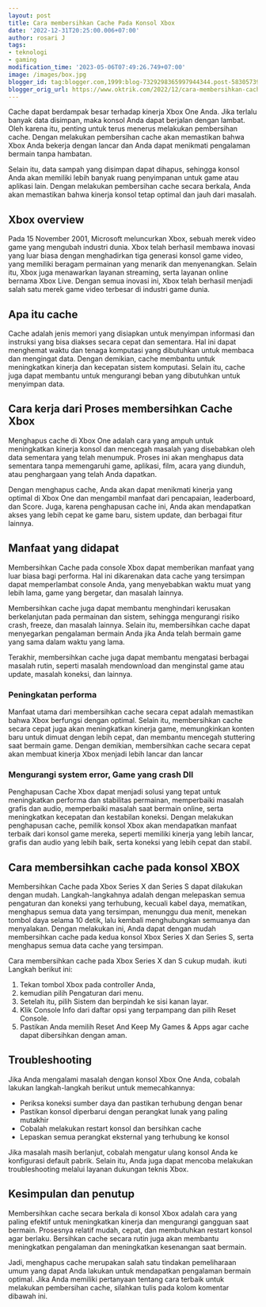 ```yaml
---
layout: post
title: Cara membersihkan Cache Pada Konsol Xbox
date: '2022-12-31T20:25:00.006+07:00'
author: rosari J
tags:
- teknologi
- gaming
modification_time: '2023-05-06T07:49:26.749+07:00'
image: /images/box.jpg
blogger_id: tag:blogger.com,1999:blog-7329298365997944344.post-5830573941939294202
blogger_orig_url: https://www.oktrik.com/2022/12/cara-membersihkan-cache-pada-konsol-xbox.html
---
```


Cache dapat berdampak besar terhadap kinerja Xbox One Anda. Jika terlalu banyak data disimpan, maka konsol Anda dapat berjalan dengan lambat. Oleh karena itu, penting untuk terus menerus melakukan pembersihan cache. Dengan melakukan pembersihan cache akan memastikan bahwa Xbox Anda bekerja dengan lancar dan Anda dapat menikmati pengalaman bermain tanpa hambatan.


Selain itu, data sampah yang disimpan dapat dihapus, sehingga konsol Anda akan memiliki lebih banyak ruang penyimpanan untuk game atau aplikasi lain. Dengan melakukan pembersihan cache secara berkala, Anda akan memastikan bahwa kinerja konsol tetap optimal dan jauh dari masalah.


Xbox overview
-------------

Pada 15 November 2001, Microsoft meluncurkan Xbox, sebuah merek video game yang mengubah industri dunia. Xbox telah berhasil membawa inovasi yang luar biasa dengan menghadirkan tiga generasi konsol game video, yang memiliki beragam permainan yang menarik dan menyenangkan. Selain itu, Xbox juga menawarkan layanan streaming, serta layanan online bernama Xbox Live. Dengan semua inovasi ini, Xbox telah berhasil menjadi salah satu merek game video terbesar di industri game dunia.


Apa itu cache
-------------


Cache adalah jenis memori yang disiapkan untuk menyimpan informasi dan instruksi yang bisa diakses secara cepat dan sementara. Hal ini dapat menghemat waktu dan tenaga komputasi yang dibutuhkan untuk membaca dan mengingat data. Dengan demikian, cache membantu untuk meningkatkan kinerja dan kecepatan sistem komputasi. Selain itu, cache juga dapat membantu untuk mengurangi beban yang dibutuhkan untuk menyimpan data.


Cara kerja dari Proses membersihkan Cache Xbox
----------------------------------------------


Menghapus cache di Xbox One adalah cara yang ampuh untuk meningkatkan kinerja konsol dan mencegah masalah yang disebabkan oleh data sementara yang telah menumpuk. Proses ini akan menghapus data sementara tanpa memengaruhi game, aplikasi, film, acara yang diunduh, atau penghargaan yang telah Anda dapatkan.


Dengan menghapus cache, Anda akan dapat menikmati kinerja yang optimal di Xbox One dan mengambil manfaat dari pencapaian, leaderboard, dan Score. Juga, karena penghapusan cache ini, Anda akan mendapatkan akses yang lebih cepat ke game baru, sistem update, dan berbagai fitur lainnya.


Manfaat yang didapat
--------------------


Membersihkan Cache pada console Xbox dapat memberikan manfaat yang luar biasa bagi performa. Hal ini dikarenakan data cache yang tersimpan dapat memperlambat console Anda, yang menyebabkan waktu muat yang lebih lama, game yang bergetar, dan masalah lainnya.


Membersihkan cache juga dapat membantu menghindari kerusakan berkelanjutan pada permainan dan sistem, sehingga mengurangi risiko crash, freeze, dan masalah lainnya. Selain itu, membersihkan cache dapat menyegarkan pengalaman bermain Anda jika Anda telah bermain game yang sama dalam waktu yang lama.


Terakhir, membersihkan cache juga dapat membantu mengatasi berbagai masalah rutin, seperti masalah mendownload dan menginstal game atau update, masalah koneksi, dan lainnya.


### Peningkatan performa


Manfaat utama dari membersihkan cache secara cepat adalah memastikan bahwa Xbox berfungsi dengan optimal. Selain itu, membersihkan cache secara cepat juga akan meningkatkan kinerja game, memungkinkan konten baru untuk dimuat dengan lebih cepat, dan membantu mencegah stuttering saat bermain game. Dengan demikian, membersihkan cache secara cepat akan membuat kinerja Xbox menjadi lebih lancar dan lancar


### Mengurangi system error, Game yang crash Dll


Penghapusan Cache Xbox dapat menjadi solusi yang tepat untuk meningkatkan performa dan stabilitas permainan, memperbaiki masalah grafis dan audio, memperbaiki masalah saat bermain online, serta meningkatkan kecepatan dan kestabilan koneksi. Dengan melakukan penghapusan cache, pemilik konsol Xbox akan mendapatkan manfaat terbaik dari konsol game mereka, seperti memiliki kinerja yang lebih lancar, grafis dan audio yang lebih baik, serta koneksi yang lebih cepat dan stabil.


Cara membersihkan cache pada konsol XBOX
----------------------------------------


Membersihkan Cache pada Xbox Series X dan Series S dapat dilakukan dengan mudah. Langkah-langkahnya adalah dengan melepaskan semua pengaturan dan koneksi yang terhubung, kecuali kabel daya, mematikan, menghapus semua data yang tersimpan, menunggu dua menit, menekan tombol daya selama 10 detik, lalu kembali menghubungkan semuanya dan menyalakan. Dengan melakukan ini, Anda dapat dengan mudah membersihkan cache pada kedua konsol Xbox Series X dan Series S, serta menghapus semua data cache yang tersimpan.


Cara membersihkan cache pada Xbox Series X dan S cukup mudah. ikuti Langkah berikut ini:


1. Tekan tombol Xbox pada controller Anda,
2. kemudian pilih Pengaturan dari menu.
3. Setelah itu, pilih Sistem dan berpindah ke sisi kanan layar.
4. Klik Console Info dari daftar opsi yang terpampang dan pilih Reset Console.
5. Pastikan Anda memilih Reset And Keep My Games & Apps agar cache dapat dibersihkan dengan aman.


Troubleshooting
---------------


Jika Anda mengalami masalah dengan konsol Xbox One Anda, cobalah lakukan langkah-langkah berikut untuk memecahkannya:


* Periksa koneksi sumber daya dan pastikan terhubung dengan benar
* Pastikan konsol diperbarui dengan perangkat lunak yang paling mutakhir
* Cobalah melakukan restart konsol dan bersihkan cache
* Lepaskan semua perangkat eksternal yang terhubung ke konsol


Jika masalah masih berlanjut, cobalah mengatur ulang konsol Anda ke konfigurasi default pabrik. Selain itu, Anda juga dapat mencoba melakukan troubleshooting melalui layanan dukungan teknis Xbox.


Kesimpulan dan penutup
----------------------


Membersihkan cache secara berkala di konsol Xbox adalah cara yang paling efektif untuk meningkatkan kinerja dan mengurangi gangguan saat bermain. Prosesnya relatif mudah, cepat, dan membutuhkan restart konsol agar berlaku. Bersihkan cache secara rutin juga akan membantu meningkatkan pengalaman dan meningkatkan kesenangan saat bermain.


Jadi, menghapus cache merupakan salah satu tindakan pemeliharaan umum yang dapat Anda lakukan untuk mendapatkan pengalaman bermain optimal. Jika Anda memiliki pertanyaan tentang cara terbaik untuk melakukan pembersihan cache, silahkan tulis pada kolom komentar dibawah ini.



